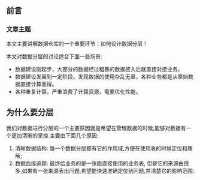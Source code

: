 ## 前言

### 文章主题

本文主要讲解数据仓库的一个重要环节：如何设计数据分层！

本文对数据分层的讨论适合下面一些场景:

- 数据建设刚起步，大部分的数据经过粗暴的数据接入后就直接对接业务。
- 数据建设发展到一定阶段，发现数据的使用杂乱无章，各种业务都是从原始数据直接计算而得。
- 各种重复计算，严重浪费了计算资源，需要优化性能。

## 为什么要分层

我们对数据进行分层的一个主要原因就是希望在管理数据的时候,能够对数据有一个更加清晰的掌控.主要由下面几个原因:

1. 清晰数据结构: 每一个数据分层都有它的作用域,方便在使用表的时候定位和理解;
2. 数据血缘追踪: 最终给业务的是一张能直接使用的业务表, 但是它的来源由很多,如果有一张来源表出问题,希望能快速准确定位到问题,并清楚它的影响范围;

